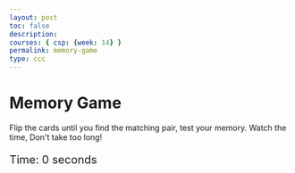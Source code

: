 ```yaml
---
layout: post
toc: false
description:
courses: { csp: {week: 14} }
permalink: memory-game
type: ccc
---
```


<html>
<head>
    <title>Binary Memory Game</title>
    <style>
        .game-board {
            width: 400px;
            height: 400px;
            display: grid;
            grid-template-columns: repeat(4, 1fr);
            grid-gap: 5px;
        }
        .card {
            background-color: blue;
            color: black; /* Set text color to black */
            display: flex;
            align-items: center;
            justify-content: center;
            font-size: 20px;
            cursor: pointer;
        }
        #timer {
            margin: 20px 0;
            font-size: 20px;
        }
    </style>
</head>
<body>
    <h1> Memory Game </h1>
    <p> Flip the cards until you find the matching pair, test your memory. Watch the time, Don't take too long! </p>
    <div id="timer">Time: 0 seconds</div>
    <div id="gameBoard" class="game-board"></div>
    <script>
        document.addEventListener('DOMContentLoaded', () => {
            const gameBoard = document.getElementById('gameBoard');
            const timerDisplay = document.getElementById('timer');
            const binaryNumbers1 = Array.from({ length: 8 }, (_, i) => i.toString(2).padStart(4, '0'));
            const binaryNumbers2 = Array.from({ length: 8 }, (_, i) => (i + 8).toString(2).padStart(4, '0')); // new set of binary numbers
            let cards = [...binaryNumbers1, ...binaryNumbers1];
            let cardsRevealed = new Array(16).fill(false);
            let selectedCards = [];
            let timeElapsed = 0;
            let timer;

            shuffle(cards);

            cards.forEach((number, index) => {
                const card = document.createElement('div');
                card.className = 'card';
                card.setAttribute('data-number', number);
                card.setAttribute('data-index', index);
                card.addEventListener('click', () => revealCard(card, index));
                gameBoard.appendChild(card);
            });

            timer = setInterval(updateTimer, 1000);

            function updateTimer() {
                timeElapsed++;
                timerDisplay.textContent = 'Time: ' + timeElapsed + ' seconds';
            }

            function revealCard(card, index) {
                if (cardsRevealed[index] || selectedCards.includes(index)) return;

                card.style.backgroundColor = 'white';
                card.textContent = index < 8 ? binaryNumbers2[index] : binaryNumbers2[index - 8]; // Display number from the second set on reverse
                selectedCards.push(index);

                if (selectedCards.length === 2) {
                    setTimeout(checkMatch, 500);
                }
            }

            function checkMatch() {
                const [index1, index2] = selectedCards;
                const card1 = gameBoard.children[index1];
                const card2 = gameBoard.children[index2];

                if (card1.getAttribute('data-number') === card2.getAttribute('data-number')) {
                    console.log("Match found!");
                    cardsRevealed[index1] = cardsRevealed[index2] = true;
                } else {
                    console.log("No match.");
                    setTimeout(() => {
                        hideCard(card1);
                        hideCard(card2);
                    }, 1000);
                }

                selectedCards = [];
                if (cardsRevealed.every(val => val)) {
                    clearInterval(timer);
                }
            }

            function hideCard(card) {
                card.style.backgroundColor = 'blue';
                card.textContent = '';
            }

            function shuffle(array) {
                for (let i = array.length - 1; i > 0; i--) {
                    const j = Math.floor(Math.random() * (i + 1));
                    [array[i], array[j]] = [array[j], array[i]];
                }
            }
        });
    </script>
</body>
</html>

